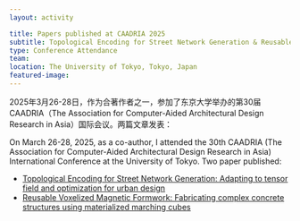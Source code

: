 ```yaml
---
layout: activity

title: Papers published at CAADRIA 2025
subtitle: Topological Encoding for Street Network Generation & Reusable Voxelized Magnetic Formwork
type: Conference Attendance
team:
location: The University of Tokyo, Tokyo, Japan
featured-image: 
---
```


2025年3月26-28日，作为合著作者之一，参加了东京大学举办的第30届CAADRIA（The Association for Computer-Aided Architectural Design Research in Asia）国际会议。两篇文章发表：

On March 26-28, 2025, as a co-author, I attended the 30th CAADRIA (The Association for Computer-Aided Architectural Design Research in Asia) International Conference at the University of Tokyo. Two paper published:

* [Topological Encoding for Street Network Generation: Adapting to tensor field and optimization for urban design](../publications/2025-03-26-topological-encoding-street)
* [Reusable Voxelized Magnetic Formwork: Fabricating complex concrete structures using materialized marching cubes](../publications/2025-03-28-reusable-voxelized-formwork)



